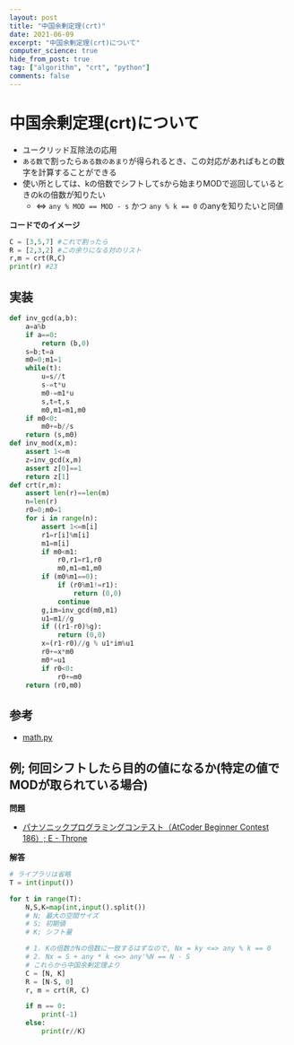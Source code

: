 ```yaml
---
layout: post
title: "中国余剰定理(crt)"
date: 2021-06-09
excerpt: "中国余剰定理(crt)について"
computer_science: true
hide_from_post: true
tag: ["algorithm", "crt", "python"]
comments: false
---
```


# 中国余剰定理(crt)について
 - ユークリッド互除法の応用
 - `ある数`で割ったら`ある数のあまり`が得られるとき、この対応があればもとの数字を計算することができる
 - 使い所としては、kの倍数でシフトしてsから始まりMODで巡回しているときのkの倍数が知りたい 
   - <=> `any % MOD == MOD - s` かつ `any % k == 0` のanyを知りたいと同値

**コードでのイメージ**  
```python
C = [3,5,7] #これで割ったら
R = [2,3,2] #この余りになる対のリスト
r,m = crt(R,C)
print(r) #23
```

## 実装

```python
def inv_gcd(a,b):
    a=a%b
    if a==0:
        return (b,0)
    s=b;t=a
    m0=0;m1=1
    while(t):
        u=s//t
        s-=t*u
        m0-=m1*u
        s,t=t,s
        m0,m1=m1,m0
    if m0<0:
        m0+=b//s
    return (s,m0)
def inv_mod(x,m):
    assert 1<=m
    z=inv_gcd(x,m)
    assert z[0]==1
    return z[1]
def crt(r,m):
    assert len(r)==len(m)
    n=len(r)
    r0=0;m0=1
    for i in range(n):
        assert 1<=m[i]
        r1=r[i]%m[i]
        m1=m[i]
        if m0<m1:
            r0,r1=r1,r0
            m0,m1=m1,m0
        if (m0%m1==0):
            if (r0%m1!=r1):
                return (0,0)
            continue
        g,im=inv_gcd(m0,m1)
        u1=m1//g
        if ((r1-r0)%g):
            return (0,0)
        x=(r1-r0)//g % u1*im%u1
        r0+=x*m0
        m0*=u1
        if r0<0:
            r0+=m0
    return (r0,m0)
```

## 参考
 - [math.py](https://github.com/shakayami/ACL-for-python/blob/master/math.py)


## 例; 何回シフトしたら目的の値になるか(特定の値でMODが取られている場合)  

**問題**  
 - [パナソニックプログラミングコンテスト（AtCoder Beginner Contest 186）; E - Throne](https://atcoder.jp/contests/abc186/tasks/abc186_e/editorial)

**解答**  
```python
# ライブラリは省略
T = int(input())

for t in range(T):
    N,S,K=map(int,input().split())
    # N; 最大の空間サイズ
    # S; 初期値
    # K; シフト量

    # 1. Kの倍数がNの倍数に一致するはずなので, Nx = ky <=> any % k == 0
    # 2. Nx = S + any * k <=> any'%N == N - S
    # これらから中国余剰定理より
    C = [N, K]
    R = [N-S, 0]
    r, m = crt(R, C)

    if m == 0:
        print(-1)
    else:
        print(r//K)
```
